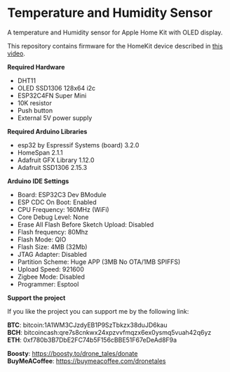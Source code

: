 # Temperature and Humidity Sensor

 A temperature and Humidity sensor for Apple Home Kit with OLED display.

 This repository contains firmware for the HomeKit device described in [this video](https://youtu.be/CxgiTkTlNZg).
 
 **Required Hardware**
 - DHT11
 - OLED SSD1306 128x64 i2c
 - ESP32C4FN Super Mini
 - 10K resistor
 - Push button
 - External 5V power supply
 
 **Required Arduino Libraries**
 - esp32 by Espressif Systems (board) 3.2.0
 - HomeSpan 2.1.1
 - Adafruit GFX Library 1.12.0
 - Adafruit SSD1306 2.15.3
 
 **Arduino IDE Settings**
 - Board: ESP32C3 Dev BModule
 - ESP CDC On Boot: Enabled
 - CPU Frequency: 160MHz (WiFi)
 - Core Debug Level: None
 - Erase All Flash Before Sketch Upload: Disabled
 - Flash frequency: 80Mhz
 - Flash Mode: QIO
 - Flash Size: 4MB (32Mb)
 - JTAG Adapter: Disabled
 - Partition Scheme: Huge APP (3MB No OTA/1MB SPIFFS)
 - Upload Speed: 921600
 - Zigbee Mode: Disabled
 - Programmer: Esptool

  **Support the project**
  
  If you like the project you can support me by the following link:
  
  **BTC**: bitcoin:1A1WM3CJzdyEB1P9SzTbkzx38duJD6kau  
  **BCH**: bitcoincash:qre7s8cnkwx24xpzvvfmqzx6ex0ysmq5vuah42q6yz  
  **ETH**: 0xf780b3B7DbE2FC74b5F156cBBE51F67eDeAd8F9a  
  
  **Boosty**: https://boosty.to/drone_tales/donate  
  **BuyMeACoffee**: https://buymeacoffee.com/dronetales
